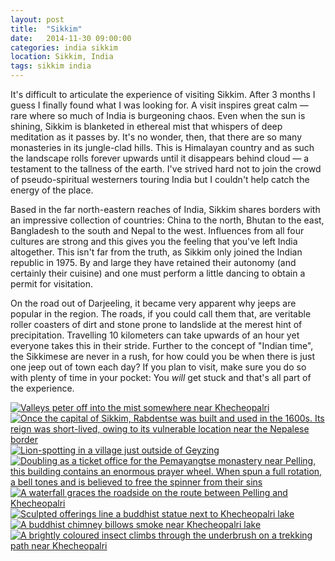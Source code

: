 ```yaml
---
layout: post
title:  "Sikkim"
date:   2014-11-30 09:00:00
categories: india sikkim
location: Sikkim, India
tags: sikkim india
---
```


It's difficult to articulate the experience of visiting Sikkim. After 3 months I guess I finally found what I was looking for. A visit inspires great calm — rare where so much of India is burgeoning chaos. Even when the sun is shining, Sikkim is blanketed in ethereal mist that whispers of deep meditation as it passes by. It's no wonder, then, that there are so many monasteries in its jungle-clad hills. This is Himalayan country and as such the landscape rolls forever upwards until it disappears behind cloud — a testament to the tallness of the earth. I've strived hard not to join the crowd of pseudo-spiritual westerners touring India but I couldn't help catch the energy of the place.

Based in the far north-eastern reaches of India, Sikkim shares borders with an impressive collection of countries: China to the north, Bhutan to the east, Bangladesh to the south and Nepal to the west. Influences from all four cultures are strong and this gives you the feeling that you've left India altogether. This isn't far from the truth, as Sikkim only joined the Indian republic in 1975. By and large they have retained their autonomy (and certainly their cuisine) and one must perform a little dancing to obtain a permit for visitation.

On the road out of Darjeeling, it became very apparent why jeeps are popular in the region. The roads, if you could call them that, are veritable roller coasters of dirt and stone prone to landslide at the merest hint of precipitation. Travelling 10 kilometers can take upwards of an hour yet everyone takes this in their stride. Further to the concept of "Indian time", the Sikkimese are never in a rush, for how could you be when there is just one jeep out of town each day? If you plan to visit, make sure you do so with plenty of time in your pocket: You *will* get stuck and that's all part of the experience.


<div class="post-image post-image--split">
	<a href="/photography/2014-11-30-sikkim/1-full.jpg" target="_blank" title="Valleys peter off into the mist somewhere near Khecheopalri"><img src="/photography/2014-11-30-sikkim/1.jpg" alt="Valleys peter off into the mist somewhere near Khecheopalri"></a>
	<a href="/photography/2014-11-30-sikkim/2-full.jpg" target="_blank" title="Once the capital of Sikkim, Rabdentse was built and used in the 1600s. Its reign was short-lived, owing to its vulnerable location near the Nepalese border"><img src="/photography/2014-11-30-sikkim/2.jpg" alt="Once the capital of Sikkim, Rabdentse was built and used in the 1600s. Its reign was short-lived, owing to its vulnerable location near the Nepalese border"></a>
</div>

<div class="post-image post-image--split">
	<a href="/photography/2014-11-30-sikkim/3-full.jpg" target="_blank" title="Lion-spotting in a village just outside of Geyzing"><img src="/photography/2014-11-30-sikkim/3.jpg" alt="Lion-spotting in a village just outside of Geyzing"></a>
	<a href="/photography/2014-11-30-sikkim/4-full.jpg" target="_blank" title="Doubling as a ticket office for the Pemayangtse monastery near Pelling, this building contains an enormous prayer wheel. When spun a full rotation, a bell tones and is believed to free the spinner from their sins"><img src="/photography/2014-11-30-sikkim/4.jpg" alt="Doubling as a ticket office for the Pemayangtse monastery near Pelling, this building contains an enormous prayer wheel. When spun a full rotation, a bell tones and is believed to free the spinner from their sins"></a>
</div>

<div class="post-image post-image--split">
	<a href="/photography/2014-11-30-sikkim/5-full.jpg" target="_blank" title="A waterfall graces the roadside on the route between Pelling and Khecheopalri"><img src="/photography/2014-11-30-sikkim/5.jpg" alt="A waterfall graces the roadside on the route between Pelling and Khecheopalri"></a>
	<a href="/photography/2014-11-30-sikkim/6-full.jpg" target="_blank" title="Sculpted offerings line a buddhist statue next to Khecheopalri lake"><img src="/photography/2014-11-30-sikkim/6.jpg" alt="Sculpted offerings line a buddhist statue next to Khecheopalri lake"></a>
</div>

<div class="post-image">
	<a href="/photography/2014-11-30-sikkim/7-full.jpg" target="_blank" title="A buddhist chimney billows smoke near Khecheopalri lake"><img src="/photography/2014-11-30-sikkim/7.jpg" alt="A buddhist chimney billows smoke near Khecheopalri lake"></a>
</div>

<div class="post-image">
	<a href="/photography/2014-11-30-sikkim/8-full.jpg" target="_blank" title="A brightly coloured insect climbs through the underbrush on a trekking path near Khecheopalri"><img src="/photography/2014-11-30-sikkim/8.jpg" alt="A brightly coloured insect climbs through the underbrush on a trekking path near Khecheopalri"></a>
</div>

